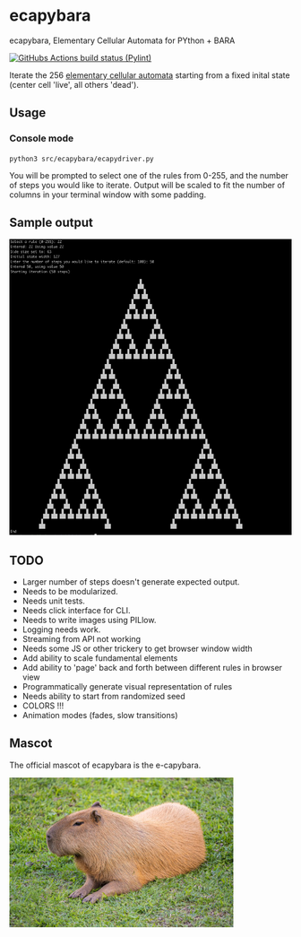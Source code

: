 # ecapybara
ecapybara, Elementary Cellular Automata for PYthon + BARA

<a href="https://github.com/nrejack/ecapybara/actions/workflows/pylint.yml">
  <img  alt="GitHubs Actions build status (Pylint)" 
        src="https://github.com/python-pillow/Pillow/workflows/Lint/badge.svg"></a>
                
Iterate the 256 [elementary cellular automata](https://en.wikipedia.org/wiki/Elementary_cellular_automaton)
starting from a fixed inital state (center cell 'live', all others 'dead').

## Usage

### Console mode
`python3 src/ecapybara/ecapydriver.py`

You will be prompted to select one of the rules from 0-255, and the number of steps you would like to iterate. Output will be scaled to fit the number of columns in your terminal window with some padding.


## Sample output
![rule 22, 50 steps](img/sample_output.png)

## TODO
- Larger number of steps doesn't generate expected output.
- Needs to be modularized.
- Needs unit tests.
- Needs click interface for CLI.
- Needs to write images using PILlow.
- Logging needs work.
- Streaming from API not working
- Needs some JS or other trickery to get browser window width
- Add ability to scale fundamental elements
- Add ability to 'page' back and forth between different rules in browser view
- Programmatically generate visual representation of rules
- Needs ability to start from randomized seed
- COLORS !!!
- Animation modes (fades, slow transitions)

## Mascot
The official mascot of ecapybara is the e-capybara.

![e-capybara, our mascot](img/capy.jpg)
